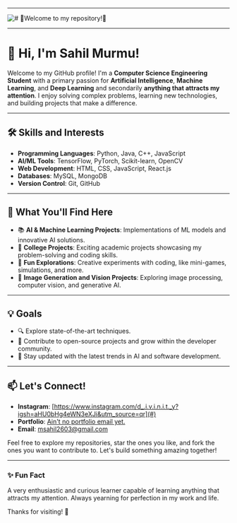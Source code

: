 ***

![# 🐞Welcome to my repository!🐞]("C:\Users\msahi\OneDrive\Desktop\Images\482571.jpg")

***

# 👋 Hi, I'm Sahil Murmu!

Welcome to my GitHub profile! I'm a **Computer Science Engineering Student** with a primary passion for **Artificial Intelligence**, **Machine Learning**, and **Deep Learning** and secondarily **anything that attracts my attention**. I enjoy solving complex problems, learning new technologies, and building projects that make a difference.

---

## 🛠️ Skills and Interests

- **Programming Languages**: Python, Java, C++, JavaScript
- **AI/ML Tools**: TensorFlow, PyTorch, Scikit-learn, OpenCV
- **Web Development**: HTML, CSS, JavaScript, React.js
- **Databases**: MySQL, MongoDB
- **Version Control**: Git, GitHub

---

## 🌟 What You'll Find Here

- 📚 **AI & Machine Learning Projects**: Implementations of ML models and innovative AI solutions.
- 🚀 **College Projects**: Exciting academic projects showcasing my problem-solving and coding skills.
- 🌌 **Fun Explorations**: Creative experiments with coding, like mini-games, simulations, and more.
- 📸 **Image Generation and Vision Projects**: Exploring image processing, computer vision, and generative AI.

---

## 💡 Goals

- 🔍 Explore state-of-the-art techniques.
- 🌱 Contribute to open-source projects and grow within the developer community.
- 🧠 Stay updated with the latest trends in AI and software development.

---

## 📫 Let's Connect!

- **Instagram**: [https://www.instagram.com/d_.i.v.i.n.i.t._y?igsh=aHU0bHg4eWN3eXJi&utm_source=qr](#)
- **Portfolio**: [Ain't no portfolio email yet.](#)
- **Email**: [msahil2603@gmail.com](mailto:youremail@example.com)

Feel free to explore my repositories, star the ones you like, and fork the ones you want to contribute to. Let's build something amazing together!

---

### ✨ Fun Fact
A very enthusiastic and curious learner capable of learning anything that attracts my attention. Always yearning for perfection in my work and life.

Thanks for visiting! 🌟

